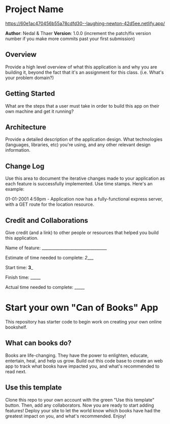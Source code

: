 # Project Name

https://60e1ac470456b55a78cdfd30--laughing-newton-42d5ee.netlify.app/

**Author**: Nedal & Thaer
**Version**: 1.0.0 (increment the patch/fix version number if you make more commits past your first submission)

## Overview
 Provide a high level overview of what this application is and why you are building it, beyond the fact that it's an assignment for this class. (i.e. What's your problem domain?) 

## Getting Started
What are the steps that a user must take in order to build this app on their own machine and get it running? 

## Architecture
 Provide a detailed description of the application design. What technologies (languages, libraries, etc) you're using, and any other relevant design information. 

## Change Log
 Use this area to document the iterative changes made to your application as each feature is successfully implemented. Use time stamps. Here's an example:

01-01-2001 4:59pm - Application now has a fully-functional express server, with a GET route for the location resource. 

## Credit and Collaborations
 Give credit (and a link) to other people or resources that helped you build this application. 

Name of feature: ________________________________

Estimate of time needed to complete: _2____

Start time: __3___

Finish time: _____

Actual time needed to complete: _____




# Start your own "Can of Books" App

This repository has starter code to begin work on creating your own online bookshelf.

## What can books do?

Books are life-changing. They have the power to enlighten, educate, entertain, heal, and help us grow. Build out this code base to create an web app to track what books have impacted you, and what's recommended to read next.

## Use this template

Clone this repo to your own account with the green "Use this template" button. Then, add any collaborators. Now you are ready to start adding features! Deploy your site to let the world know which books have had the greatest impact on you, and what's recommended. Enjoy!
